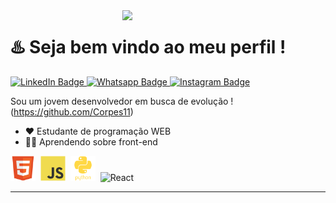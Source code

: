 <img src = "banner.gif" width = "325px" align = "right">

# ♨️ Seja bem vindo ao meu perfil !
  <div id="badges">
  <a href = "https://www.linkedin.com/in/kauan-corpes-b8b928241/"/>
  <img src="https://img.shields.io/badge/LinkedIn-blue?style=for-the-badge&logo=linkedin&logoColor=white" alt="LinkedIn Badge"/>
  </a>
  <a href = "https://contate.me/kauan_corpes"/>
  <img src="https://img.shields.io/badge/Whatsapp-darkgreen?style=for-the-badge&logo=whatsapp&logoColor=white" alt="Whatsapp Badge"/>
  </a>
  <a href = "https://www.instagram.com/kauan_corpes"/>
  <img src="https://img.shields.io/badge/Instagram-purple?style=for-the-badge&logo=instagram&logoColor=white" alt="Instagram Badge"/>
  </a>
</div>

Sou um jovem desenvolvedor em busca de evolução ! (https://github.com/Corpes11)

- ❤ Estudante de programação WEB 
- 👩‍💻 Aprendendo sobre front-end

<div>
  <img src="https://github.com/devicons/devicon/blob/master/icons/html5/html5-original.svg" title="HTML5" alt="HTML" width="40" height="40"/>&nbsp;
  <img src="https://github.com/devicons/devicon/blob/master/icons/javascript/javascript-original.svg" title="JavaScript" alt="JavaScript" width="40"height="40"/>&nbsp;
  <img src="https://github.com/devicons/devicon/blob/master/icons/python/python-plain-wordmark.svg" title="Python" alt="Python" width="40" height="40"/>&nbsp;
  <img src="https://icongr.am/devicon/react-original.svg?size=128&color=currentColor" title="React" alt="React" width="40" height="40"/>&nbsp;
</div>

---

